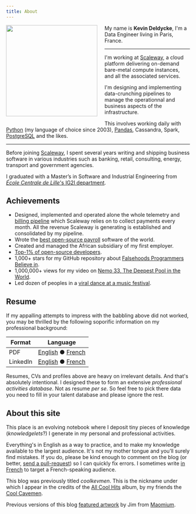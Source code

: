 ```yaml
---
title: About
---
```


<img class="thumbnail" width="250px"
style="float: left; margin-right: 20px; margin-bottom: 20px"
src="/uploads/2015/profile-photo.jpg"/>

My name is **Kevin Deldycke**, I'm a Data Engineer living in Paris, France.

---------

I'm working at [Scaleway](https://scaleway.com), a cloud platform delivering
on-demand bare-metal compute instances, and all the associated services.

I'm designing and implementing data-crunching pipelines to manage the
operationnal and business aspects of the infrastructure.

This involves working daily with [Python]({tag}python) (my language of choice
since 2003), [Pandas]({tag}pandas), Cassandra, Spark,
[PostgreSQL]({tag}postgresql) and the likes.

---------

Before joining [Scaleway](https://scaleway.com), I spent several years writing
and shipping business software in various industries such as banking, retail,
consulting, energy, transport and government agencies.

I graduated with a Master’s in Software and Industrial Engineering from
[*École Centrale de Lille*'s IG2I
department](http://www.ec-lille.fr/en/degree/ig2l-en.html).


## Achievements

- Designed, implemented and operated alone the whole telemetry and [billing
pipeline](https://scaleway.com/faq/billing/) which Scaleway relies on to
collect payments every month. All the revenue Scaleway is generating is
established and consolidated by my pipeline.
- Wrote the [best open-source
payroll](http://kevin.deldycke.com/2008/06/best-open-source-payroll-software/)
software of the world.
- Created and managed the African subsidiary of my first employer.
- [Top-1% of open-source 
developers](http://kevin.deldycke.com/2011/03/top-1-percent-open-source-developer/).
- 1,000+ stars for my GitHub repository about [Falsehoods Programmers Believe
in](https://github.com/kdeldycke/awesome-falsehood).
- 1,000,000+ views for my video on [Nemo 33, The Deepest Pool in the 
World](https://www.youtube.com/watch?v=-sfFKZ2PvlE).
- Led dozen of peoples in a [viral dance at a music
festival](http://kevin.deldycke.com/2013/09/vieilles-charrues/).


## Resume

If my appalling attempts to impress with the babbling above did not worked, you
may be thrilled by the following soporific information on my professional
background:

Format | Language
---|---
PDF | [English](http://docs.google.com/a/deldycke.com/document/export?format=pdf&id=1XaJgwRAhxHDuBSD-JqE--8WKGx0uTasa6IOU4IFBeKg) ● [French](http://docs.google.com/a/deldycke.com/document/export?format=pdf&id=1JYITJ3JU9WYvQXWlpGqLO9LzhcfAxiqJSsV8WyVhyyY)
LinkedIn | [English](http://linkedin.com/in/kevindeldycke/en) ● [French](http://linkedin.com/in/kevindeldycke/fr)

Resumes, CVs and profiles above are heavy on irrelevant details. And that's
absolutely intentional. I designed these to form an extensive *professional
activities database*. Not as resume _per se_. So feel free to pick there
data you need to fill in your talent database and please ignore the rest.


## About this site

This place is an evolving notebook where I deposit tiny pieces of knowledge
(*knowledgelets*?) I generate in my personal and professional activities.

Everything's in English as a way to practice, and to make my knowledge
available to the largest audience. It's not my mother tongue and you’ll surely
find mistakes. If you do, please be kind enough to comment on the blog (or
better, [send a
pull-request](https://github.com/kdeldycke/kevin-deldycke-blog/pulls)) so I can
quickly fix errors. I sometimes write [in French]({category}francais) to target
a French-speaking audience.

This blog was previously titled *coolkevmen*. This is the nickname under which
I appear in the credits of the [All Cool
Hits](http://coolcavemen.com/disc/all-cool-hits/) album, by my friends the
[Cool Cavemen](http://coolcavemen.com).

Previous versions of this blog [featured
artwork](http://kevin.deldycke.com/2011/01/new-blog-header-and-tiny-wordpress-theme-customizations/)
by Jim from [Maomium](http://maomium.com).

